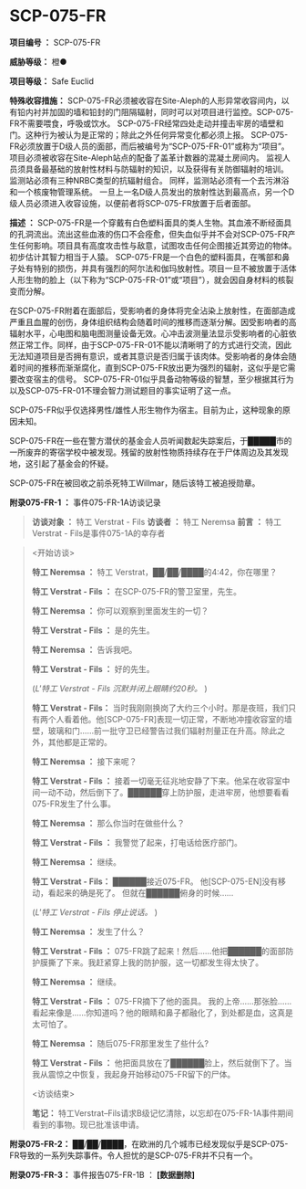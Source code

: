 # SCP-075-FR

**项目编号 ：** SCP-075-FR

**威胁等级：** 橙●

**项目等级：** Safe Euclid

**特殊收容措施：** SCP-075-FR必须被收容在Site-Aleph的人形异常收容间内，以有铅内衬并加固的墙和铅封的门阻隔辐射，同时可以对项目进行监控。SCP-075-FR不需要喂食，呼吸或饮水。 SCP-075-FR经常四处走动并撞击牢房的墙壁和门。这种行为被认为是正常的；除此之外任何异常变化都必须上报。
SCP-075-FR必须放置于D级人员的面部，而后被编号为“SCP-075-FR-01”或称为“项目”。
项目必须被收容在Site-Aleph站点的配备了盖革计数器的混凝土房间内。
监视人员须具备最基础的放射性材料与防辐射的知识，以及获得有关防御辐射的培训。 监测站必须有三种NRBC类型的抗辐射组合。 同样，监测站必须有一个去污淋浴和一个核废物管理系统。 一旦上一名D级人员发出的放射性达到最高点，另一个D级人员必须进入收容设施，以便前者将SCP-075-FR放置于后者面部。

**描述 ：** SCP-075-FR是一个穿戴有白色塑料面具的类人生物。其血液不断经面具的孔洞流出。流出这些血液的伤口不会痊愈，但失血似乎并不会对SCP-075-FR产生任何影响。项目具有高度攻击性与敌意，试图攻击任何企图接近其旁边的物体。初步估计其智力相当于人猿。
SCP-075-FR是一个白色的塑料面具，在嘴部和鼻子处有特别的损伤，并具有强烈的阿尔法和伽玛放射性。项目一旦不被放置于活体人形生物的脸上（以下称为“SCP-075-FR-01”或“项目”），就会因自身材料的核裂变而分解。

在SCP-075-FR附着在面部后，受影响者的身体将完全沾染上放射性，在面部造成严重且血腥的创伤，身体组织结构会随着时间的推移而逐渐分解。因受影响者的高辐射水平，心电图和脑电图测量设备无效。心冲击波测量法显示受影响者的心脏依然正常工作。同样，由于SCP-075-FR-01不能以清晰明了的方式进行交流，因此无法知道项目是否拥有意识，或者其意识是否归属于该肉体。受影响者的身体会随着时间的推移而渐渐腐化，直到SCP-075-FR放出更为强烈的辐射，这似乎是它需要改变宿主的信号。
SCP-075-FR-01似乎具备动物等级的智慧，至少根据其行为以及SCP-075-FR-01不理会智力测试题目的事实证明了这一点。

SCP-075-FR似乎仅选择男性/雄性人形生物作为宿主。目前为止，这种现象的原因未知。

SCP-075-FR在一些在警方潜伏的基金会人员听闻数起失踪案后，于█████市的一所废弃的寄宿学校中被发现。残留的放射性物质持续存在于尸体周边及其发现地，这引起了基金会的怀疑。

SCP-075-FR在被回收之前杀死特工Willmar，随后该特工被追授勋章。

**附录075-FR-1 ：**  事件075-FR-1A访谈记录


> **访谈对象 ：**  特工 Verstrat - Fils
**访谈者 ：**  特工 Neremsa
**前言 ：** 特工 Verstrat - Fils是事件075-1A的幸存者
> 


> <开始访谈>
> 
> **特工 Neremsa ：** 特工 Verstrat，██/██/████的4:42，你在哪里？
> 
> **特工 Verstrat - Fils ：** 在SCP-075-FR的警卫室里，先生。
> 
> **特工 Neremsa ：**  你可以观察到里面发生的一切？
> 
> **特工 Verstrat - Fils ：**  是的先生。
> 
> **特工 Neremsa ：**  告诉我吧。
> 
> **特工 Verstrat - Fils ：**  好的先生。
> 
> (*L'特工 Verstrat - Fils 沉默并闭上眼睛约20秒。* )
> 
> **特工 Verstrat - Fils：**  当时我刚刚换岗了大约三个小时。那是夜班，我们只有两个人看着他。他[SCP-075-FR]表现一切正常，不断地冲撞收容室的墙壁，玻璃和门……前一批守卫已经警告过我们辐射剂量正在升高。除此之外，其他都是正常的。
> 
> **特工 Neremsa ：**  接下来呢？
> 
> **特工 Verstrat - Fils ：**  接着一切毫无征兆地安静了下来。他呆在收容室中间一动不动，然后倒下了。██████穿上防护服，走进牢房，他想要看看075-FR发生了什么事。
> 
> **特工 Neremsa ：**  那么你当时在做些什么？
> 
> **特工 Verstrat - Fils ：**  我警觉了起来，打电话给医疗部门。
> 
> **特工 Neremsa ：**  继续。
> 
> **特工 Verstrat - Fils：**  ██████接近075-FR。 他[SCP-075-EN]没有移动，看起来的确是死了。 但就在██████俯身的时候……
> 
> (*L'特工 Verstrat - Fils 停止说话。* )
> 
> **特工 Neremsa ：**  发生了什么？
> 
> **特工 Verstrat - Fils ：**  075-FR跳了起来！然后……他把██████的面部防护膜撕了下来。我赶紧穿上我的防护服，这一切都发生得太快了。
> 
> **特工 Neremsa ：**  继续。
> 
> **特工 Verstrat - Fils ：**  075-FR摘下了他的面具。 我的上帝……那张脸……看起来像是……你知道吗？他的眼睛和鼻子都融化了，到处都是血，这真是太可怕了。
> 
> **特工 Neremsa ：**  随后075-FR那里发生了些什么?
> 
> **特工 Verstrat - Fils ：**  他把面具放在了██████脸上，然后就倒下了。当我从震惊之中恢复，我起身开始移动075-FR留下的尸体。
> 
> <访谈结束>
> 
> **笔记：**  特工Verstrat–Fils请求B级记忆清除，以忘却在075-FR-1A事件期间看到的事物。现已批准该申请。
> 

**附录075-FR-2：**  ██/██/████，在欧洲的几个城市已经发现似乎是SCP-075-FR导致的一系列失踪事件。令人担忧的是SCP-075-FR并不只有一个。

**附录075-FR-3：**  事件报告075-FR-1B ： **[数据删除]** 

